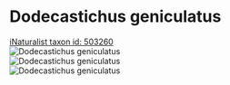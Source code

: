 
Dodecastichus geniculatus
=========================
  
[iNaturalist taxon id: 503260](https://www.inaturalist.org/taxa/503260)  
![Dodecastichus geniculatus](https://inaturalist-open-data.s3.amazonaws.com/photos/208544926/medium.jpg)  
![Dodecastichus geniculatus](https://inaturalist-open-data.s3.amazonaws.com/photos/208544954/medium.jpg)  
![Dodecastichus geniculatus](https://inaturalist-open-data.s3.amazonaws.com/photos/200550625/medium.jpg)